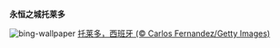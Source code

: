 
**永恒之城托莱多**

![bing-wallpaper](https://www.bing.com/th?id=OHR.TajoRiver_ZH-CN1752559204_1920x1080.jpg)
[托莱多，西班牙 (© Carlos Fernandez/Getty Images)](https://www.bing.com/search?q=%E8%A5%BF%E7%8F%AD%E7%89%99%E6%89%98%E8%8E%B1%E5%A4%9A&amp;form=hpcapt&amp;mkt=zh-cn)
  